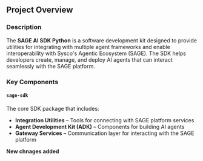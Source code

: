 ## Project Overview

### Description

The **SAGE AI SDK Python** is a software development kit designed to provide utilities for integrating with multiple agent frameworks and enable interoperability with Sysco's Agentic Ecosystem (SAGE). The SDK helps developers create, manage, and deploy AI agents that can interact seamlessly with the SAGE platform.

### Key Components

#### `sage-sdk`

The core SDK package that includes:  

- **Integration Utilities** – Tools for connecting with SAGE platform services  
- **Agent Development Kit (ADK)** – Components for building AI agents  
- **Gateway Services** – Communication layer for interacting with the SAGE platform  


**New chnages added**